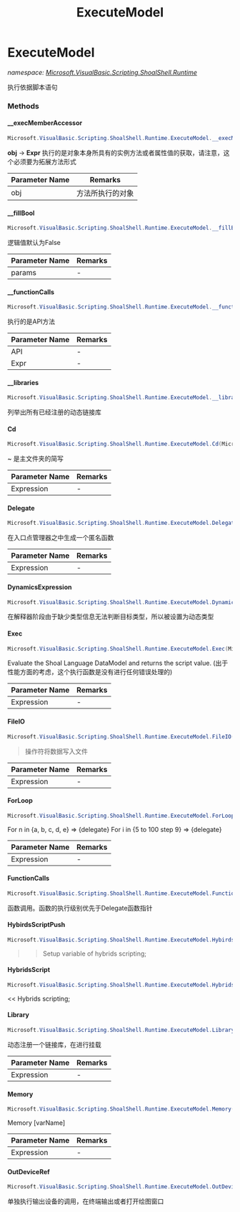 ﻿---
title: ExecuteModel
---

# ExecuteModel
_namespace: [Microsoft.VisualBasic.Scripting.ShoalShell.Runtime](N-Microsoft.VisualBasic.Scripting.ShoalShell.Runtime.html)_

执行依据脚本语句

### Methods

#### __execMemberAccessor
```csharp
Microsoft.VisualBasic.Scripting.ShoalShell.Runtime.ExecuteModel.__execMemberAccessor(Microsoft.VisualBasic.Scripting.ShoalShell.Interpreter.LDM.Expressions.FunctionCalls,System.Object@)
```
**obj** -> **Expr**
 执行的是对象本身所具有的实例方法或者属性值的获取，请注意，这个必须要为拓展方法形式

|Parameter Name|Remarks|
|--------------|-------|
|obj|方法所执行的对象|


#### __fillBool
```csharp
Microsoft.VisualBasic.Scripting.ShoalShell.Runtime.ExecuteModel.__fillBool(System.Reflection.ParameterInfo[])
```
逻辑值默认为False

|Parameter Name|Remarks|
|--------------|-------|
|params|-|


#### __functionCalls
```csharp
Microsoft.VisualBasic.Scripting.ShoalShell.Runtime.ExecuteModel.__functionCalls(Microsoft.VisualBasic.Scripting.ShoalShell.Interpreter.Linker.APIHandler.APIEntryPoint,Microsoft.VisualBasic.Scripting.ShoalShell.Interpreter.LDM.Expressions.FunctionCalls)
```
执行的是API方法

|Parameter Name|Remarks|
|--------------|-------|
|API|-|
|Expr|-|


#### __libraries
```csharp
Microsoft.VisualBasic.Scripting.ShoalShell.Runtime.ExecuteModel.__libraries
```
列举出所有已经注册的动态链接库

#### Cd
```csharp
Microsoft.VisualBasic.Scripting.ShoalShell.Runtime.ExecuteModel.Cd(Microsoft.VisualBasic.Scripting.ShoalShell.Interpreter.LDM.Expressions.PrimaryExpression)
```
~ 是主文件夹的简写

|Parameter Name|Remarks|
|--------------|-------|
|Expression|-|


#### Delegate
```csharp
Microsoft.VisualBasic.Scripting.ShoalShell.Runtime.ExecuteModel.Delegate(Microsoft.VisualBasic.Scripting.ShoalShell.Interpreter.LDM.Expressions.PrimaryExpression)
```
在入口点管理器之中生成一个匿名函数

|Parameter Name|Remarks|
|--------------|-------|
|Expression|-|


#### DynamicsExpression
```csharp
Microsoft.VisualBasic.Scripting.ShoalShell.Runtime.ExecuteModel.DynamicsExpression(Microsoft.VisualBasic.Scripting.ShoalShell.Interpreter.LDM.Expressions.PrimaryExpression)
```
在解释器阶段由于缺少类型信息无法判断目标类型，所以被设置为动态类型

#### Exec
```csharp
Microsoft.VisualBasic.Scripting.ShoalShell.Runtime.ExecuteModel.Exec(Microsoft.VisualBasic.Scripting.ShoalShell.Interpreter.LDM.Expressions.PrimaryExpression)
```
Evaluate the Shoal Language DataModel and returns the script value.
 (出于性能方面的考虑，这个执行函数是没有进行任何错误处理的)

|Parameter Name|Remarks|
|--------------|-------|
|Expression|-|


#### FileIO
```csharp
Microsoft.VisualBasic.Scripting.ShoalShell.Runtime.ExecuteModel.FileIO(Microsoft.VisualBasic.Scripting.ShoalShell.Interpreter.LDM.Expressions.PrimaryExpression)
```
> 操作符将数据写入文件

|Parameter Name|Remarks|
|--------------|-------|
|Expression|-|


#### ForLoop
```csharp
Microsoft.VisualBasic.Scripting.ShoalShell.Runtime.ExecuteModel.ForLoop(Microsoft.VisualBasic.Scripting.ShoalShell.Interpreter.LDM.Expressions.PrimaryExpression)
```
For n in {a, b, c, d, e} => {delegate}
 For i in {5 to 100 step 9} => {delegate}

|Parameter Name|Remarks|
|--------------|-------|
|Expression|-|


#### FunctionCalls
```csharp
Microsoft.VisualBasic.Scripting.ShoalShell.Runtime.ExecuteModel.FunctionCalls(Microsoft.VisualBasic.Scripting.ShoalShell.Interpreter.LDM.Expressions.PrimaryExpression)
```
函数调用。函数的执行级别优先于Delegate函数指针

#### HybirdsScriptPush
```csharp
Microsoft.VisualBasic.Scripting.ShoalShell.Runtime.ExecuteModel.HybirdsScriptPush(Microsoft.VisualBasic.Scripting.ShoalShell.Interpreter.LDM.Expressions.PrimaryExpression)
```
>> Setup variable of hybrids scripting;

#### HybridsScript
```csharp
Microsoft.VisualBasic.Scripting.ShoalShell.Runtime.ExecuteModel.HybridsScript(Microsoft.VisualBasic.Scripting.ShoalShell.Interpreter.LDM.Expressions.PrimaryExpression)
```
<< Hybrids scripting;

#### Library
```csharp
Microsoft.VisualBasic.Scripting.ShoalShell.Runtime.ExecuteModel.Library(Microsoft.VisualBasic.Scripting.ShoalShell.Interpreter.LDM.Expressions.PrimaryExpression)
```
动态注册一个链接库，在进行挂载

|Parameter Name|Remarks|
|--------------|-------|
|Expression|-|


#### Memory
```csharp
Microsoft.VisualBasic.Scripting.ShoalShell.Runtime.ExecuteModel.Memory(Microsoft.VisualBasic.Scripting.ShoalShell.Interpreter.LDM.Expressions.PrimaryExpression)
```
Memory [varName]

|Parameter Name|Remarks|
|--------------|-------|
|Expression|-|


#### OutDeviceRef
```csharp
Microsoft.VisualBasic.Scripting.ShoalShell.Runtime.ExecuteModel.OutDeviceRef(Microsoft.VisualBasic.Scripting.ShoalShell.Interpreter.LDM.Expressions.PrimaryExpression)
```
单独执行输出设备的调用，在终端输出或者打开绘图窗口




